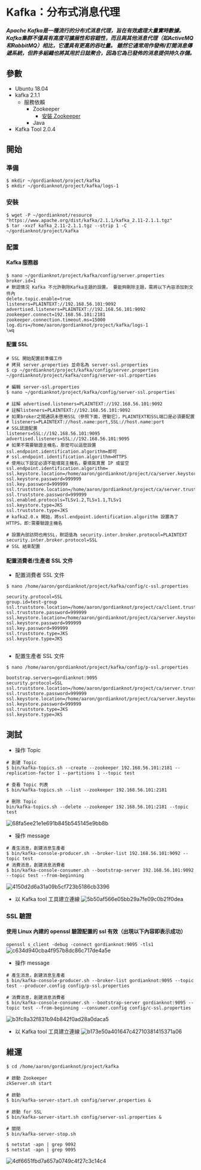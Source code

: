 # Kafka：分布式消息代理
##### Apache Kafka是一種流行的分布式消息代理，旨在有效處理大量實時數據。 Kafka集群不僅具有高度可擴展性和容錯性，而且與其他消息代理（如ActiveMQ和RabbitMQ）相比，它還具有更高的吞吐量。 雖然它通常用作發佈/訂閱消息傳遞系統，但許多組織也將其用於日誌聚合，因為它為已發佈的消息提供持久存儲。

## 參數
- Ubuntu 18.04
- kafka 2.1.1
    - 服務依賴
        - Zookeeper
            - [安裝 Zookeeper](../server/Zookeeper)
        - Java
- Kafka Tool 2.0.4 

## 開始

### 準備
```
$ mkdir ~/gordianknot/project/kafka
$ mkdir ~/gordianknot/project/kafka/logs-1
```

### 安裝
```
$ wget -P ~/gordianknot/resource "https://www.apache.org/dist/kafka/2.1.1/kafka_2.11-2.1.1.tgz"
$ tar -xvzf kafka_2.11-2.1.1.tgz --strip 1 -C ~/gordianknot/project/kafka
```

### 配置

#### Kafka 服務器
```
$ nano ~/gordianknot/project/kafka/config/server.properties
broker.id=1
# 默認情況 Kafka 不允許刪除Kafka主題的設置。 要能夠刪除主題，需將以下內容添加到文件內
delete.topic.enable=true
listeners=PLAINTEXT://192.168.56.101:9092
advertised.listeners=PLAINTEXT://192.168.56.101:9092
zookeeper.connect=192.168.56.101:2181
zookeeper.connection.timeout.ms=15000
log.dirs=/home/aaron/gordianknot/project/kafka/logs-1
\wq
```

#### 配置 SSL
```
# SSL 開始配置前準備工作
# 拷貝 server.properties 並命名為 server-ssl.properties
$ cp ~/gordianknot/project/kafka/config/server.properties ~/gordianknot/project/kafka/config/server-ssl.properties
```

```
# 編輯 server-ssl.properties
$ nano ~/gordianknot/project/kafka/config/server-ssl.properties

# 註解 advertised.listeners=PLAINTEXT://192.168.56.101:9092
# 註解listeners=PLAINTEXT://192.168.56.101:9092
# 如果broker之間通訊未啓用SSL（參照下面，啓動它），PLAINTEXT和SSL端口是必須要配置
# listeners=PLAINTEXT://host.name:port,SSL://host.name:port
# SSL認證配置
listeners=SSL://192.168.56.101:9095
advertised.listeners=SSL://192.168.56.101:9095
# 如果不需要驗證主機名，那麼可以這麼設置 ssl.endpoint.identification.algorithm=即可 
# ssl.endpoint.identification.algorithm=HTTPS
# 使用以下設定必須不能填寫主機名，要填寫真實 IP 或留空
ssl.endpoint.identification.algorithm=
ssl.keystore.location=/home/aaron/gordianknot/project/ca/server.keystore.jks
ssl.keystore.password=999999
ssl.key.password=999999
ssl.truststore.location=/home/aaron/gordianknot/project/ca/server.truststore.jks
ssl.truststore.password=999999
ssl.enabled.protocols=TLSv1.2,TLSv1.1,TLSv1
ssl.keystore.type=JKS
ssl.truststore.type=JKS
# kafka2.0.x 開始，將ssl.endpoint.identification.algorithm 設置為了 HTTPS，即:需要驗證主機名

# 設置內部訪問也用SSL，默認值為 security.inter.broker.protocol=PLAINTEXT
security.inter.broker.protocol=SSL
# SSL 結束配置
```

#### 配置消費者/生產者 SSL 文件
- 配置消費者 SSL 文件
```
$ nano /home/aaron/gordianknot/project/kafka/config/c-ssl.properties

security.protocol=SSL
group.id=test-group
ssl.truststore.location=/home/aaron/gordianknot/project/ca/client.truststore.jks
ssl.truststore.password=999999
ssl.keystore.location=/home/aaron/gordianknot/project/ca/server.keystore.jks
ssl.keystore.password=999999
ssl.key.password=999999
ssl.truststore.type=JKS
ssl.keystore.type=JKS


```
- 配置生產者 SSL 文件
```
$ nano /home/aaron/gordianknot/project/kafka/config/p-ssl.properties

bootstrap.servers=gordianknot:9095
security.protocol=SSL
ssl.truststore.location=/home/aaron/gordianknot/project/ca/server.truststore.jks
ssl.truststore.password=999999   
ssl.keystore.location=/home/aaron/gordianknot/project/ca/server.keystore.jks
ssl.keystore.password=999999
ssl.truststore.type=JKS
ssl.keystore.type=JKS
```

## 測試
- 操作 Topic 
```
# 創建 Topic
$ bin/kafka-topics.sh --create --zookeeper 192.168.56.101:2181 --replication-factor 1 --partitions 1 --topic test

# 查看 Topic 列表
$ bin/kafka-topics.sh --list --zookeeper 192.168.56.101:2181

# 刪除 Topic
bin/kafka-topics.sh --delete --zookeeper 192.168.56.101:2181 --topic test
```
![68fa5ee21e1e691b845b545145e9bb8b](imgs/41294280-DFB6-45C4-8F8A-4BAFA5B1C531.png)

- 操作 message
```
# 產生消息，創建消息生產者
$ bin/kafka-console-producer.sh --broker-list 192.168.56.101:9092 --topic test
# 消費消息，創建消息消費者
$ bin/kafka-console-consumer.sh --bootstrap-server 192.168.56.101:9092 --topic test --from-beginning
```
![4150d2d6a31a09b5cf723b5186cb3396](imgs/EEA500AE-A692-4AF9-81F3-767ACC79E83F.png)

- 以 Kafka tool 工具建立連線
![5b50af566e05bb29a7fe09c0b21f0dea](imgs/1E0AEB43-F45F-4535-9EC8-D0D2681DEAD2.png)


### SSL 驗證 
#### 使用 Linux 內建的 openssl 驗證配置的 ssl 有效（出現以下內容即表示成功）
`openssl s_client -debug -connect gordianknot:9095 -tls1`
![c634d940cba4f957b8dc86c717de4a5e](imgs/D5D9FE83-7156-4F10-8596-010F53870994.png)

- 操作 message
```
# 產生消息，創建消息生產者
$ bin/kafka-console-producer.sh --broker-list gordianknot:9095 --topic test --producer.config config/p-ssl.properties

# 消費消息，創建消息消費者
$ bin/kafka-console-consumer.sh --bootstrap-server gordianknot:9095 --topic test --from-beginning --consumer.config config/c-ssl.properties 
```
![b3fc8a32f831b94b842f0ad28a0daca5](imgs/6285C723-BD59-463F-8FE5-33BA8AC1F44C.png)

- 以 Kafka tool 工具建立連線
![b173e50a401647c42710381415371a06](imgs/96837E1E-C32C-4ABC-95E0-111B03255767.png)

## 維運
```
$ cd /home/aaron/gordianknot/project/kafka

# 啟動 Zookeeper
zkServer.sh start

# 啟動
$ bin/kafka-server-start.sh config/server.properties &

# 啟動 for SSL
$ bin/kafka-server-start.sh config/server-ssl.properties &

# 關閉
$ bin/kafka-server-stop.sh

$ netstat -apn | grep 9092
$ netstat -apn | grep 9095
```
![4df6651fbd7a657a0749c4f27c3c14c4](imgs/133C9FD6-1240-43F0-8CE5-1A7F4082AE59.png)

